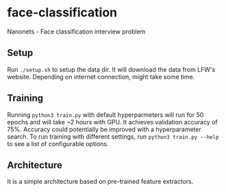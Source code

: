 # face-classification
Nanonets - Face classification interview problem

## Setup

Run ```./setup.sh``` to setup the data dir. It will download the data from LFW's website. Depending on internet
connection, might take some time.

## Training

Running ```python3 train.py``` with default hyperparmeters will run for 50 epochs and will take ~2 hours with GPU.
It achieves validation accuracy of 75%. Accuracy could potentially be improved with a hyperparameter search. To run
training with different settings, run ```python3 train.py --help``` to see a list of configurable options.

## Architecture

It is a simple architecture based on pre-trained feature extractors.


